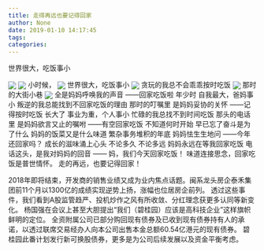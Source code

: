 ```yaml
---
title: 走得再远也要记得回家
author: None
date: 2019-01-10 14:17:45
tags: 
categories: 
---
```

世界很大，吃饭事小
<!-- more -->
<img align="center" border="0" src="https://imgcdn.yicai.com/uppics/images/2019/01/6e4e6ee65baf4a511a2e8398e8b70afa.jpg" />
<img align="center" border="0" src="https://imgcdn.yicai.com/uppics/images/2019/01/78a5023d18bfaca5e81295fcb8a68522.jpg" />
小时候，
<img align="center" border="0" src="https://imgcdn.yicai.com/uppics/images/2019/01/6ef8dda3554f30ce47eab9b280388736.jpg" />
世界很大，吃饭事小
<img align="center" border="0" src="https://imgcdn.yicai.com/uppics/images/2019/01/639cc0e9f449ea28ad349d0cc81fd7e0.jpg" />
贪玩的我总不会乖乖按时吃饭
<img align="center" border="0" src="https://imgcdn.yicai.com/uppics/images/2019/01/4407fc0772734c40889f57a6955b21b7.jpg" />
那时的大街小巷
<img align="center" border="0" src="https://imgcdn.yicai.com/uppics/images/2019/01/e9faa1abd940197de9248b74c7ffd993.jpg" />
全是妈妈呼唤我的声音
——回家吃饭啦
年少时
自我最大，爸妈事小
叛逆的我总能找到不回家吃饭的理由
那时的叮嘱里
是妈妈妥协的关怀
——记得按时吃饭
长大了
事业为重，个人事小
忙碌的我总找不到时间吃饭
那头的电话里
是妈妈欲言又止的嘱咐
——有空回家吃饭
不知道何时开始
早已忘了奋斗是为了什么
妈妈的饭菜又是什么味道
繁杂事务堆积的年底
妈妈怯生生地问
——今年还回家吗？
成长的滋味涌上心头
不论多久
不论多远
妈妈永远在等我回家吃饭
电话这头，是我对妈妈的回音
—— 妈，我们今天回家吃饭！
味道连接思念，回家吃饭是普世情怀。
走的再远，也要记得回家！
 
 
2018年即将结束，开发商的销售业绩又成为业内焦点话题。闽系龙头房企泰禾集团前11个月以1300亿的成绩实现逆势上扬，涨幅也位居房企前列。
透过这些事件，我们看到A股监管趋严、投机炒作之风有所收敛、分红理念获更多认同等新变化。
杨国强在会议上甚至大胆提出“我们（碧桂园）应该是高科技企业”这样旗帜鲜明的定位。
全资附属公司已部分购回现有债券及已收到现有债券持有人的承诺，以透过联席交易经办人向本公司出售本金总额60.54亿港元的现有债券。
碧桂园此番计划发行新可换股债券，更多是为公司后续发展以及资金平衡考虑。
